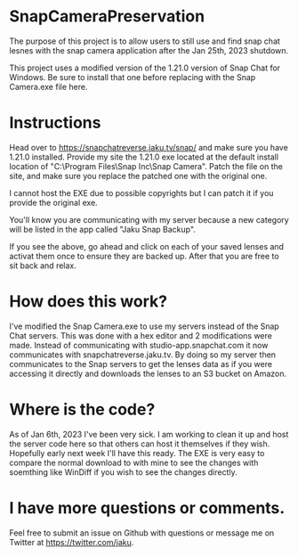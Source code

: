 # SnapCameraPreservation

The purpose of this project is to allow users to still use and find snap chat lesnes with the snap camera application after the Jan 25th, 2023 shutdown.

This project uses a modified version of the 1.21.0 version of Snap Chat for Windows. Be sure to install that one before replacing with the Snap Camera.exe file here.

# Instructions

Head over to https://snapchatreverse.jaku.tv/snap/ and make sure you have 1.21.0 installed. Provide my site the 1.21.0 exe located at the default install location of "C:\Program Files\Snap Inc\Snap Camera". Patch the file on the site, and make sure you replace the patched one with the original one.

I cannot host the EXE due to possible copyrights but I can patch it if you provide the original exe.

You'll know you are communicating with my server because a new category will be listed in the app called "Jaku Snap Backup".

If you see the above, go ahead and click on each of your saved lenses and activat them once to ensure they are backed up. After that you are free to sit back and relax.

# How does this work?

I've modified the Snap Camera.exe to use my servers instead of the Snap Chat servers. This was done with a hex editor and 2 modifications were made. Instead of communicating with studio-app.snapchat.com it now communicates with snapchatreverse.jaku.tv. By doing so my server then communicates to the Snap servers to get the lenses data as if you were accessing it directly and downloads the lenses to an S3 bucket on Amazon. 

# Where is the code?
As of Jan 6th, 2023 I've been very sick. I am working to clean it up and host the server code here so that others can host it themselves if they wish. Hopefully early next week I'll have this ready. The EXE is very easy to compare the normal download to with mine to see the changes with soemthing like WinDiff if you wish to see the changes directly.

# I have more questions or comments.
Feel free to submit an issue on Github with questions or message me on Twitter at https://twitter.com/jaku. 

